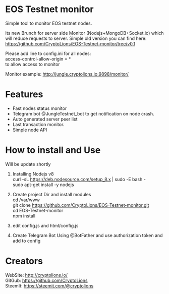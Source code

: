 # EOS Testnet monitor
Simple tool to monitor EOS testnet nodes.
 
 Its new Brunch for server side Monitor (Nodejs+MongoDB+Socket.io) which will reduce requests to server.
 Simple old version you can find here: https://github.com/CryptoLions/EOS-Testnet-monitor/tree/v0.1


Please add line to config.ini for all nodes:  
access-control-allow-origin = *   
to allow access to monitor  
  
Monitor example: http://jungle.cryptolions.io:9898/monitor/  
# Features
- Fast nodes status monitor
- Telegram bot @JungleTestnet_bot to get notification on node crash. 
- Auto generated server peer list
- Last transaction monitor.
- Simple node API


# How to install and Use
Will be update shortly  
1. Installing Nodejs v8  
curl -sL https://deb.nodesource.com/setup_8.x | sudo -E bash -  
sudo apt-get install -y nodejs  
  
2. Create project Dir and install modules  
cd /var/www  
git clone https://github.com/CryptoLions/EOS-Testnet-monitor.git  
cd EOS-Testnet-monitor  
npm install  

3. edit config.js and html/config.js  

4. Create Telegram Bot Using @BotFather and use authorization token and add to config 







# Creators
WebSite: http://cryptolions.io/  
GitGub: https://github.com/CryptoLions  
SteemIt: https://steemit.com/@cryptolions 

